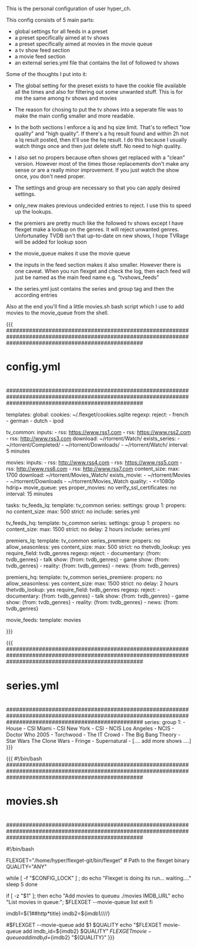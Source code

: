 This is the personal configuration of user hyper_ch.

This config consists of 5 main parts:

- global settings for all feeds in a preset
- a preset specifically aimed at tv shows
- a preset specifically aimed at movies in the movie queue
- a tv show feed section
- a movie feed section
- an external series.yml file that contains the list of followed tv shows

Some of the thoughts I put into it:

- The global setting for the preset exists to have the cookie file available all the times and also for filtering out some unwanted stuff. This is for me the same among tv shows and movies

- The reason for chosing to put the tv shows into a seperate file was to make the main config smaller and more readable.

- In the both sections I enforce a lq and hq size limit. That's to reflect "low quality" and "high quality". If there's a hq result found and within 2h not a lq result posted, then it'll use the hq result. I do this because I usually watch things once and then just delete stuff. No need to high quality.

- I also set no propers because often shows get replaced with a "clean" version. However most of the times those replacements don't make any sense or are a really minor improvement. If you just watch the show once, you don't need proper.

- The settings and group are necessary so that you can apply desired settings.

- only_new makes previous undecided entries to reject. I use this to speed up the lookups.

- the premiers are pretty much like the followed tv shows except I have flexget make a lookup on the genres. It will reject unwanted genres. Unfortunatley TVDB isn't that up-to-date on new shows, I hope TVRage will be added for lookup soon

- the movie_queue makes it use the movie queue

- the inputs in the feed section makes it also smaller. However there is one caveat. When you run flexget and check the log, then each feed will just be named as the main feed name e.g. "tvshows_feeds"

- the series.yml just contains the series and group tag and then the according entries

Also at the end you'll find a little movies.sh bash script which I use to add movies to the movie_queue from the shell.



{{{
##########################################################################################################################################################
#                                                                                                                                                        #
#                                                                                                                                                        #
#                                                        config.yml                                                                                      #
#                                                                                                                                                        #
#                                                                                                                                                        #
##########################################################################################################################################################

templates:
  global:
    cookies: ~/.flexget/cookies.sqlite
    regexp:
      reject:
        - french
        - german
        - dutch
        - ipod

  tv_common:
    inputs:
      - rss: https://www.rss1.com
      - rss: https://www.rss2.com
      - rss: http://www.rss3.com
    download: ~/rtorrent/Watch/
    exists_series:
      - ~/rtorrent/Completed/
      - ~/rtorrent/Downloads/
      - ~/rtorrent/Watch/
    interval: 5 minutes


  movies:
    inputs:
      - rss: http://www.rss4.com
      - rss: https://www.rss5.com
      - rss: http://www.rss6.com
      - rss: http://www.rss7.com
    content_size:
      max: 1700
    download: ~/rtorrent/Movies_Watch/
    exists_movie:
      - ~/rtorrent/Movies
      - ~/rtorrent/Downloads
      - ~/rtorrent/Movies_Watch
    quality:
      - <=1080p hdrip+
    movie_queue: yes
    proper_movies: no
    verify_ssl_certificates: no
    interval: 15 minutes

tasks:
  tv_feeds_lq:
    template: tv_common
    series:
      settings:
        group 1:
          propers: no
    content_size:
      max: 500
      strict: no
    include: series.yml

  tv_feeds_hq:
    template: tv_common
    series:
      settings:
        group 1:
          propers: no
    content_size:
      max: 1500
      strict: no
    delay: 2 hours
    include: series.yml

  premiers_lq:
    template: tv_common
    series_premiere:
      propers: no
      allow_seasonless: yes
    content_size:
      max: 500
      strict: no
    thetvdb_lookup: yes
    require_field: tvdb_genres
    regexp:
      reject:
        - documentary: {from: tvdb_genres}
        - talk show: {from: tvdb_genres}
        - game show: {from: tvdb_genres}
        - reality: {from: tvdb_genres}
        - news: {from: tvdb_genres}

  premiers_hq:
    template: tv_common
    series_premiere:
      propers: no
      allow_seasonless: yes
    content_size:
      max: 1500
      strict: no
    delay: 2 hours
    thetvdb_lookup: yes
    require_field: tvdb_genres
    regexp:
      reject:
        - documentary: {from: tvdb_genres}
        - talk show: {from: tvdb_genres}
        - game show: {from: tvdb_genres}
        - reality: {from: tvdb_genres}
        - news: {from: tvdb_genres}

  movie_feeds:
    template: movies

}}}




{{{
##########################################################################################################################################################
#                                                                                                                                                        #
#                                                                                                                                                        #
#                                                        series.yml                                                                                      #
#                                                                                                                                                        #
#                                                                                                                                                        #
##########################################################################################################################################################
series:
  group 1:
    - House
    - CSI Miami
    - CSI New York
    - CSI
    - NCIS Los Angeles
    - NCIS
    - Doctor Who 2005
    - Torchwood
    - The IT Crowd
    - The Big Bang Theory
    - Star Wars The Clone Wars
    - Fringe
    - Supernatural
    - [.... add more shows ....]
}}}




{{{
#!/bin/bash
##########################################################################################################################################################
#                                                                                                                                                        #
#                                                                                                                                                        #
#                                                        movies.sh                                                                                       #
#                                                                                                                                                        #
#                                                                                                                                                        #
##########################################################################################################################################################

#!/bin/bash

FLEXGET="/home/hyper/flexget-git/bin/flexget"           # Path to the flexget binary
QUALITY="ANY"

while [ -f "$CONFIG_LOCK" ] ;
do
        echo "Flexget is doing its run... waiting...."
        sleep 5
done


if [ -z "$1" ]; then
        echo "Add movies to queueu  ./movies IMDB_URL"
        echo "List movies in queue:";
        $FLEXGET --movie-queue list
        exit
fi

imdb1=${1##http*title}
imdb2=${imdb1//\//}

#$FLEXGET --movie-queue add $1 $QUALITY
echo "$FLEXGET movie-queue add imdb_id=${imdb2} $QUALITY"
$FLEXGET movie-queue add imdb_id=${imdb2} "${QUALITY}"
}}}